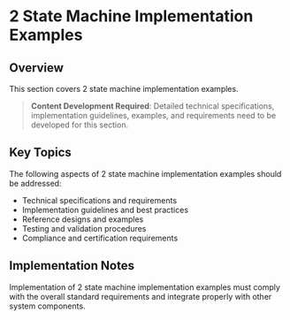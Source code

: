 # 2 State Machine Implementation Examples

## Overview

This section covers 2 state machine implementation examples.

> **Content Development Required**: Detailed technical specifications, implementation guidelines, examples, and requirements need to be developed for this section.

## Key Topics

The following aspects of 2 state machine implementation examples should be addressed:

- Technical specifications and requirements
- Implementation guidelines and best practices
- Reference designs and examples
- Testing and validation procedures
- Compliance and certification requirements

## Implementation Notes

Implementation of 2 state machine implementation examples must comply with the overall standard requirements and integrate properly with other system components.

